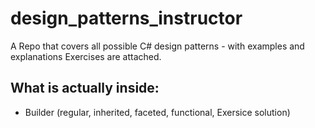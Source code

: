# design_patterns_instructor
A Repo that covers all possible C# design patterns - with examples and explanations
Exercises are attached.

## What is actually inside:
* Builder (regular, inherited, faceted, functional, Exersice solution)
